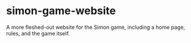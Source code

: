 # simon-game-website
A more fleshed-out website for the Simon game, including a home page, rules, and the game itself.
